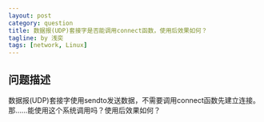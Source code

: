 ```yaml
---
layout: post
category: question
title: 数据报(UDP)套接字是否能调用connect函数，使用后效果如何？
tagline: by 浅奕
tags: [network, Linux]
---
```


## 问题描述

数据报(UDP)套接字使用sendto发送数据，不需要调用connect函数先建立连接。那……能使用这个系统调用吗？使用后效果如何？
